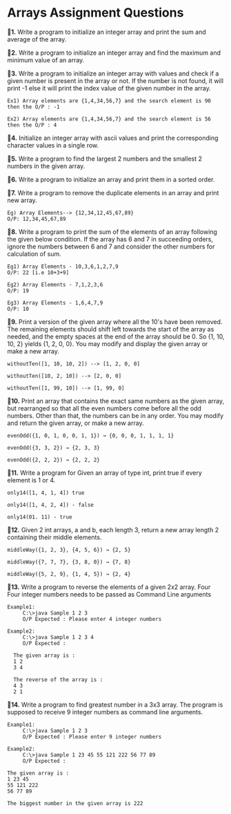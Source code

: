 # Arrays Assignment Questions 

**📌1.** Write a program to initialize an integer array and print the sum and average of the array.

**📌2.** Write a program to initialize an integer array and find the maximum and minimum value of an array.

**📌3.** Write a program to initialize an integer array with values and check if a given number is present in the array or not. If the number is not found, it will print -1 else it will print the index value of the given  number in the array.
```
Ex1) Array elements are {1,4,34,56,7} and the search element is 90 then the O/P : -1

Ex2) Array elements are {1,4,34,56,7} and the search element is 56 then the O/P : 4 
```

**📌4.** Initialize an integer array with ascii values and print the corresponding character values in a single row.

**📌5.** Write a program to find the largest 2 numbers and the smallest 2 numbers in the given array.

**📌6.** Write a program to initialize an array and print them in a sorted order.

**📌7.** Write a program to remove the duplicate elements in an array and print new array.
```
Eg) Array Elements--> {12,34,12,45,67,89} 
O/P: 12,34,45,67,89
```

**📌8.** Write a program to print the sum of the elements of an array following the given below condition. If the array has 6 and 7 in succeeding orders, ignore the numbers between 6 and 7 and consider the other numbers for calculation of sum. 
```
Eg1) Array Elements - 10,3,6,1,2,7,9 
O/P: 22 [i.e 10+3+9] 

Eg2) Array Elements - 7,1,2,3,6 
O/P: 19 

Eg3) Array Elements - 1,6,4,7,9 
O/P: 10	
```

**📌9.** Print a version of the given array where all the 10's have been removed. The remaining elements should shift left towards the start of the array as needed, and the empty spaces at the end of the array should be 0. So {1, 10, 10, 2} yields {1, 2, 0, 0}. You may modify and display the given array or make a new array. 
```
withoutTen([1, 10, 10, 2]) --> [1, 2, 0, 0] 

withoutTen([10, 2, 10]) --> [2, 0, 0] 

withoutTen([1, 99, 10]) --> [1, 99, 0]
```

**📌10.** Print an array that contains the exact same numbers as the given array, but rearranged so that all the even numbers come before all the odd numbers. Other than that, the numbers can be in any order. You may modify and return the given array, or make a new array.
```
evenOdd({1, 0, 1, 0, 0, 1, 1}) → {0, 0, 0, 1, 1, 1, 1}

evenOdd({3, 3, 2}) → {2, 3, 3}

evenOdd({2, 2, 2}) → {2, 2, 2}
```

**📌11.** Write a program for Given an array of type int, print true if every element is 1 or 4.
```
only14([1, 4, 1, 4]) true

only14([1, 4, 2, 4]) - false

only14(01. 11) - true
```

**📌12.** Given 2 int arrays, a and b, each length 3, return a new array length 2 containing their middle elements.
```
middleWay({1, 2, 3}, {4, 5, 6}) → {2, 5}

middleWay({7, 7, 7}, {3, 8, 0}) → {7, 8}

middleWay({5, 2, 9}, {1, 4, 5}) → {2, 4}
```

**📌13.** Write a program to reverse the elements of a given 2x2 array. Four Four integer numbers needs to be passed as Command Line arguments 

```
Example1:
     C:\>java Sample 1 2 3
     O/P Expected : Please enter 4 integer numbers

Example2:
     C:\>java Sample 1 2 3 4
     O/P Expected : 
     
  The given array is :
  1 2 
  3 4 

  The reverse of the array is :
  4 3 
  2 1
```
	
**📌14.** Write a program to find greatest number in a 3x3 array. The program is supposed to receive 9 integer numbers as command line arguments.

```
Example1:
     C:\>java Sample 1 2 3
     O/P Expected : Please enter 9 integer numbers

Example2:
     C:\>java Sample 1 23 45 55 121 222 56 77 89
     O/P Expected : 

The given array is :
1 23 45 
55 121 222 
56 77 89 

The biggest number in the given array is 222
```
